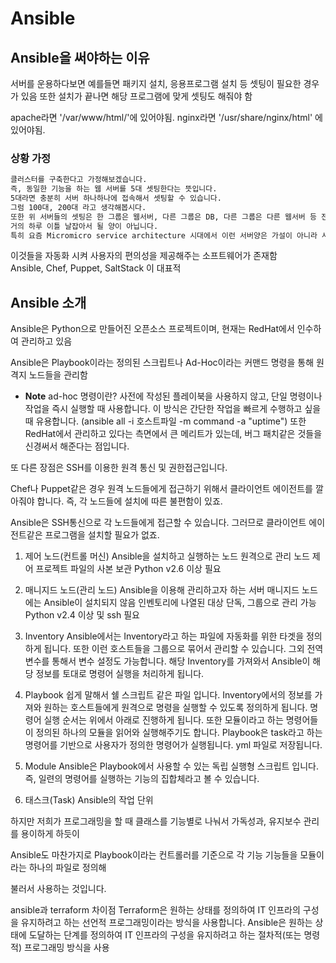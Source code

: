 # Ansible

## Ansible을 써야하는 이유
서버를 운용하다보면 예를들면 패키지 설치, 응용프로그램 설치 등 셋팅이 필요한 경우가 있음
또한 설치가 끝나면 해당 프로그램에 맞게 셋팅도 해줘야 함

apache라면 '/var/www/html/'에 있어야됨.
nginx라면 '/usr/share/nginx/html' 에 있어야됨.

 

### 상황 가정
 ```bash
클러스터를 구축한다고 가정해보겠습니다.
즉, 동일한 기능을 하는 웹 서버를 5대 셋팅한다는 뜻입니다.
5대라면 충분히 서버 하나하나에 접속해서 셋팅할 수 있습니다.
그럼 100대, 200대 라고 생각해봅시다.
또한 위 서버들의 셋팅은 한 그룹은 웹서버, 다른 그룹은 DB, 다른 그룹은 다른 웹서버 등 전부 다 다릅니다.
거의 하루 이틀 날잡아서 될 양이 아닙니다.
특히 요즘 Micromicro service architecture 시대에서 이런 서버양은 가설이 아니라 사실입니다.
 ```
이것들을 자동화 시켜 사용자의 편의성을 제공해주는 소프트웨어가 존재함<br/>
Ansible, Chef, Puppet, SaltStack 이 대표적



## Ansible 소개
Ansible은 Python으로 만들어진 오픈소스 프로젝트이며, 현재는 RedHat에서 인수하여 관리하고 있음<br/>

Ansible은 Playbook이라는 정의된 스크립트나 Ad-Hoc이라는 커맨드 명령을 통해 원격지 노드들을 관리함<br/>
- **Note** ad-hoc 명령이란?  사전에 작성된 플레이북을 사용하지 않고, 단일 명령이나 작업을 즉시 실행할 때 사용합니다. 이 방식은 간단한 작업을 빠르게 수행하고 싶을 때 유용합니다. (ansible all -i 호스트파일 -m command -a "uptime")
또한 RedHat에서 관리하고 있다는 측면에서 큰 메리트가 있는데, 버그 패치같은 것들을 신경써서 해준다는 점입니다.

 
또 다른 장점은 SSH를 이용한 원격 통신 및 권한접근입니다.

Chef나 Puppet같은 경우 원격 노드들에게 접근하기 위해서 클라이언트 에이전트를 깔아줘야 합니다.
즉, 각 노드들에 설치에 따른 불편함이 있죠.

Ansible은 SSH통신으로 각 노드들에게 접근할 수 있습니다.
그러므로 클라이언트 에이전트같은 프로그램을 설치할 필요가 없죠.

1. 제어 노드(컨트롤 머신)
Ansible을 설치하고 실행하는 노드
원격으로 관리 노드 제어
프로젝트 파일의 사본 보관
Python v2.6 이상 필요

2. 매니지드 노드(관리 노드)
Ansible을 이용해 관리하고자 하는 서버
매니지드 노드에는 Ansible이 설치되지 않음
인벤토리에 나열된 대상
단독, 그룹으로 관리 가능
Python v2.4 이상 및 ssh 필요
 
4. Inventory
Ansible에서는 Inventory라고 하는 파일에 자동화를 위한 타겟을 정의하게 됩니다.
또한 이런 호스트들을 그룹으로 묶어서 관리할 수 있습니다.
그외 전역변수를 통해서 변수 설정도 가능합니다.
해당 Inventory를 가져와서 Ansible이 해당 정보를 토대로 명령어 실행을 처리하게 됩니다.

5.  Playbook
쉽게 말해서 쉘 스크립트 같은 파일 입니다.
Inventory에서의 정보를 가져와 원하는 호스트들에게 원격으로 명령을 실행할 수 있도록 정의하게 됩니다.
명령어 실행 순서는 위에서 아래로 진행하게 됩니다.
또한 모듈이라고 하는 명령어들이 정의된 하나의 모듈을 읽어와 실행해주기도 합니다.
Playbook은 task라고 하는 명령어를 기반으로 사용자가 정의한 명령어가 실행됩니다.
yml 파일로 저장됩니다.

6. Module
Ansible은 Playbook에서 사용할 수 있는 독립 실행형 스크립트 입니다.
즉, 일련의 명령어를 실행하는 기능의 집합체라고 볼 수 있습니다.

7. 태스크(Task)
Ansible의 작업 단위
 

하지만 저희가 프로그래밍을 할 때 클래스를 기능별로 나눠서 가독성과, 유지보수 관리를 용이하게 하듯이

 

Ansible도 마찬가지로 Playbook이라는 컨트롤러를 기준으로 각 기능 기능들을 모듈이라는 하나의 파일로 정의해

 

불러서 사용하는 것입니다.





ansible과 terraform 차이점
Terraform은 원하는 상태를 정의하여 IT 인프라의 구성을 유지하려고 하는 선언적 프로그래밍이라는 방식을 사용합니다. Ansible은 원하는 상태에 도달하는 단계를 정의하여 IT 인프라의 구성을 유지하려고 하는 절차적(또는 명령적) 프로그래밍 방식을 사용
